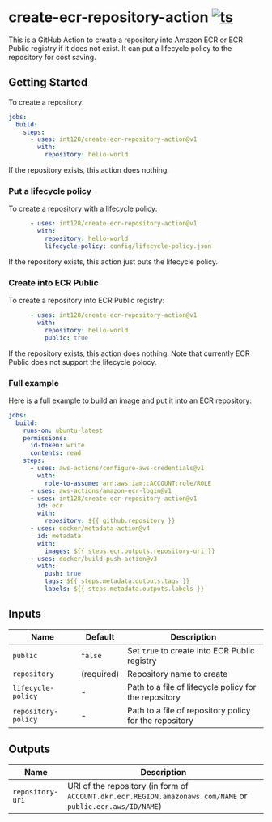 # create-ecr-repository-action [![ts](https://github.com/int128/create-ecr-repository-action/actions/workflows/ts.yaml/badge.svg)](https://github.com/int128/create-ecr-repository-action/actions/workflows/ts.yaml)

This is a GitHub Action to create a repository into Amazon ECR or ECR Public registry if it does not exist.
It can put a lifecycle policy to the repository for cost saving.


## Getting Started

To create a repository:

```yaml
jobs:
  build:
    steps:
      - uses: int128/create-ecr-repository-action@v1
        with:
          repository: hello-world
```

If the repository exists, this action does nothing.


### Put a lifecycle policy

To create a repository with a lifecycle policy:

```yaml
      - uses: int128/create-ecr-repository-action@v1
        with:
          repository: hello-world
          lifecycle-policy: config/lifecycle-policy.json
```

If the repository exists, this action just puts the lifecycle policy.


### Create into ECR Public

To create a repository into ECR Public registry:

```yaml
      - uses: int128/create-ecr-repository-action@v1
        with:
          repository: hello-world
          public: true
```

If the repository exists, this action does nothing.
Note that currently ECR Public does not support the lifecycle polocy.


### Full example

Here is a full example to build an image and put it into an ECR repository:

```yaml
jobs:
  build:
    runs-on: ubuntu-latest
    permissions:
      id-token: write
      contents: read
    steps:
      - uses: aws-actions/configure-aws-credentials@v1
        with:
          role-to-assume: arn:aws:iam::ACCOUNT:role/ROLE
      - uses: aws-actions/amazon-ecr-login@v1
      - uses: int128/create-ecr-repository-action@v1
        id: ecr
        with:
          repository: ${{ github.repository }}
      - uses: docker/metadata-action@v4
        id: metadata
        with:
          images: ${{ steps.ecr.outputs.repository-uri }}
      - uses: docker/build-push-action@v3
        with:
          push: true
          tags: ${{ steps.metadata.outputs.tags }}
          labels: ${{ steps.metadata.outputs.labels }}
```


## Inputs

| Name | Default | Description
|------|---------|------------
| `public` | `false` | Set `true` to create into ECR Public registry
| `repository` | (required) | Repository name to create
| `lifecycle-policy` | - | Path to a file of lifecycle policy for the repository
| `repository-policy` | - |  Path to a file of repository policy for the repository

## Outputs

| Name | Description
|------|------------
| `repository-uri` | URI of the repository (in form of `ACCOUNT.dkr.ecr.REGION.amazonaws.com/NAME` or `public.ecr.aws/ID/NAME`)
